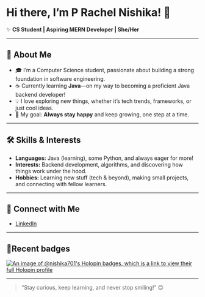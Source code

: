 # Hi there, I’m P Rachel Nishika! 👋

✨ **CS Student | Aspiring MERN Developer | She/Her**

---

## 🚀 About Me

- 🎓 I’m a Computer Science student, passionate about building a strong foundation in software engineering.
- ☕ Currently learning **Java**—on my way to becoming a proficient Java backend developer!
- 💡 I love exploring new things, whether it’s tech trends, frameworks, or just cool ideas.
- 🌈 My goal: **Always stay happy** and keep growing, one step at a time.

---

## 🛠️ Skills & Interests

- **Languages:** Java (learning), some Python, and always eager for more!
- **Interests:** Backend development, algorithms, and discovering how things work under the hood.
- **Hobbies:** Learning new stuff (tech & beyond), making small projects, and connecting with fellow learners.

---

## 🔗 Connect with Me

- [LinkedIn](https://www.linkedin.com/in/rachel-nishika-b8114034a/)

---

## 🌟Recent badges

[![An image of @nishika701's Holopin badges, which is a link to view their full Holopin profile](https://holopin.me/nishika701)](https://holopin.io/@nishika701)

---

> “Stay curious, keep learning, and never stop smiling!” 😊

